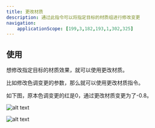 ```yaml
---
title: 更改材质
description: 通过此指令可以将指定目标的材质组进行修改变更
navigation:
    applicationScope: [199,3,182,193,1,302,325]
---
```


## 使用

想修改指定目标的材质效果，就可以使用更改材质。

比如修改色调变更的参数，那么就可以使用更改材质指令。

如下图，原本色调变更的红是0，通过更改材质变更为了-0.8。

![alt text](https://assbak.gcw.wiki/gcw/image/zh_hans/commands/effect/changematerial/image.png)

![alt text](https://assbak.gcw.wiki/gcw/image/zh_hans/commands/effect/changematerial/image-1.png)
